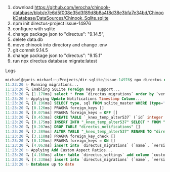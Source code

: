 1. download https://github.com/lerocha/chinook-database/blob/e7e6d5f008e35d3f89d8b8a4f8d38e3bfa7e34bd/ChinookDatabase/DataSources/Chinook_Sqlite.sqlite
1. npm init directus-project issue-14976
1. configure with sqlite
1. change package json to "directus": "9.14.5",
1. delete data.db
1. move chinook into directory and change .env
1. git commit 9.14.5
1. change package json to "directus": "9.15.1"
1. run npx directus database migrate:latest

Logs
```sql
michael@quris-michael:~/Projects/dir-sqlite/issue-14976$ npx directus database migrate:latest
11:23:20 ✨ Running migrations...
11:23:20 🔍 Enabling SQLite Foreign Keys support...
11:23:20 🔍 [1.170ms] select * from `directus_migrations` order by `version` asc []
11:23:20 ✨ Applying Update Notifications Timestamp Column...
11:23:20 🔍 [0.196ms] SELECT type, sql FROM sqlite_master WHERE (type='table' OR (type='index' AND sql IS NOT NULL)) AND tbl_name='directus_notifications' []
11:23:20 🔍 [0.126ms] PRAGMA foreign_keys []
11:23:20 🔍 [0.075ms] PRAGMA foreign_keys = OFF []
11:23:20 🔍 [0.453ms] CREATE TABLE `_knex_temp_alter537` (`id` integer PRIMARY KEY AUTOINCREMENT NOT NULL, `timestamp` datetime DEFAULT CURRENT_TIMESTAMP, `status` varchar(255) DEFAULT 'inbox', `recipient` char(36) NOT NULL, `sender` char(36), `subject` varchar(255) NOT NULL, `message` text, `collection` varchar(64), `item` varchar(255), FOREIGN KEY (`recipient`) REFERENCES `directus_users` (`id`) ON DELETE CASCADE, FOREIGN KEY (`sender`) REFERENCES `directus_users` (`id`)) []
11:23:20 🔍 [0.175ms] INSERT INTO "_knex_temp_alter537" SELECT * FROM "directus_notifications"; []
11:23:20 🔍 [0.207ms] DROP TABLE "directus_notifications" []
11:23:20 🔍 [2.389ms] ALTER TABLE "_knex_temp_alter537" RENAME TO "directus_notifications" []
11:23:20 🔍 [3.118ms] PRAGMA foreign_key_check []
11:23:20 🔍 [0.120ms] PRAGMA foreign_keys = ON []
11:23:20 🔍 [4.063ms] insert into `directus_migrations` (`name`, `version`) values (?, ?) [Update Notifications Timestamp Column, 20220801A]
11:23:20 ✨ Applying Add Custom Aspect Ratios...
11:23:20 🔍 [4.160ms] alter table `directus_settings` add column `custom_aspect_ratios` json []
11:23:20 🔍 [4.338ms] insert into `directus_migrations` (`name`, `version`) values (?, ?) [Add Custom Aspect Ratios, 20220802A]
11:23:20 ✨ Database up to date
```